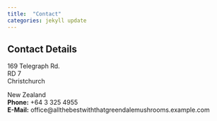 ```yaml
---
title:  "Contact"
categories: jekyll update
---
```


Contact Details
---------------

169 Telegraph Rd.<br/>
RD 7<br/>
Christchurch<br/>
<!-- Canterbury<br/> -->
New Zealand<br/>
<b>Phone:</b> +64 3 325 4955<br/>
<b>E-Mail:</b> <span class='show' >office</span
    >@<span class="hidden" >allthebestwiththat</span
    >greendalemushrooms<span class="hidden" >.example</span
    >.com

